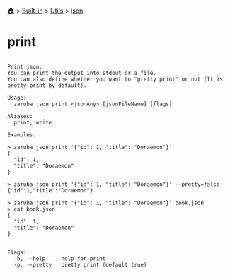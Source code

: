 <!--startTocHeader-->
[🏠](../../../README.md) > [Built-in](../../README.md) > [Utils](../README.md) > [json](README.md)
# print
<!--endTocHeader-->

```

Print json.
You can print the output into stdout or a file.
You can also define whether you want to "pretty print" or not (It is pretty print by default).

Usage:
  zaruba json print <jsonAny> [jsonFileName] [flags]

Aliases:
  print, write

Examples:

> zaruba json print '{"id": 1, "title": "Doraemon"}'
{
  "id": 1,
  "title": "Doraemon"
}

> zaruba json print '{"id": 1, "title": "Doraemon"}' --pretty=false
{"id":1,"title":"Doraemon"}

> zaruba json print '{"id": 1, "title": "Doraemon"}' book.json
> cat book.json
{
  "id": 1,
  "title": "Doraemon"
}


Flags:
  -h, --help     help for print
  -p, --pretty   pretty print (default true)

```

<!--startTocSubtopic-->

<!--endTocSubtopic-->
